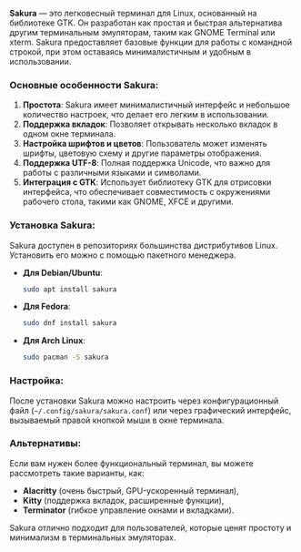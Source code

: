 **Sakura** — это легковесный терминал для Linux, основанный на библиотеке GTK. Он разработан как простая и быстрая альтернатива другим терминальным эмуляторам, таким как GNOME Terminal или xterm. Sakura предоставляет базовые функции для работы с командной строкой, при этом оставаясь минималистичным и удобным в использовании.

### Основные особенности Sakura:
1. **Простота**: Sakura имеет минималистичный интерфейс и небольшое количество настроек, что делает его легким в использовании.
2. **Поддержка вкладок**: Позволяет открывать несколько вкладок в одном окне терминала.
3. **Настройка шрифтов и цветов**: Пользователь может изменять шрифты, цветовую схему и другие параметры отображения.
4. **Поддержка UTF-8**: Полная поддержка Unicode, что важно для работы с различными языками и символами.
5. **Интеграция с GTK**: Использует библиотеку GTK для отрисовки интерфейса, что обеспечивает совместимость с окружениями рабочего стола, такими как GNOME, XFCE и другими.

### Установка Sakura:
Sakura доступен в репозиториях большинства дистрибутивов Linux. Установить его можно с помощью пакетного менеджера.

- **Для Debian/Ubuntu**:
  ```bash
  sudo apt install sakura
  ```

- **Для Fedora**:
  ```bash
  sudo dnf install sakura
  ```

- **Для Arch Linux**:
  ```bash
  sudo pacman -S sakura
  ```

### Настройка:
После установки Sakura можно настроить через конфигурационный файл (`~/.config/sakura/sakura.conf`) или через графический интерфейс, вызываемый правой кнопкой мыши в окне терминала.

### Альтернативы:
Если вам нужен более функциональный терминал, вы можете рассмотреть такие варианты, как:
- **Alacritty** (очень быстрый, GPU-ускоренный терминал),
- **Kitty** (поддержка вкладок, расширенные функции),
- **Terminator** (гибкое управление окнами и вкладками).

Sakura отлично подходит для пользователей, которые ценят простоту и минимализм в терминальных эмуляторах.